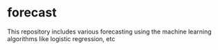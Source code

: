 # forecast
This repository includes various forecasting using the machine learning algorithms like logistic regression, etc
